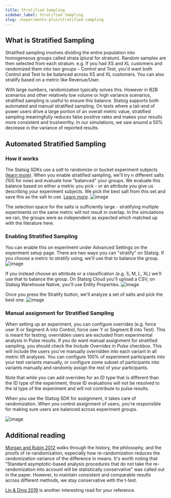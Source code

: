 ```yaml
---
title: Stratified Sampling
sidebar_label: Stratified Sampling
slug: /experiments-plus/stratified-sampling
---
```


## What is Stratified Sampling

Stratified sampling involves dividing the entire population into homogeneous groups called strata (plural for stratum). Random samples are then selected from each stratum. e.g. If you had  XS and XL customers and randomized them into two groups - Control and Test, you'd want both Control and Test to be balanced across XS and XL customers. You can also stratify based on a metric like Revenue/User. 

With large numbers, randomization typically solves this. However in B2B scenarios and other relatively low volume or high variance scenarios, stratified sampling is useful to ensure this balance. Statsig supports both automated and manual stratified sampling. On tests where a tail-end of power users drive a large portion of an overall metric value, stratified sampling  meaningfully reduces false positive rates and makes your results more consistent and trustworthy. In our simulations, we saw around a 50% decrease in the variance of reported results.

## Automated Stratified Sampling

### How it works
The Statsig SDKs use a _salt_ to randomize or bucket experiment subjects ([learn more](https://docs.statsig.com/faq#how-does-bucketing-within-the-statsig-sdks-work)). When you enable stratified sampling, we'll try n different salts (100 for now) and evaluate how "balanced" your groups. We evaluate this balance based on either a metric you pick - or an attribute you give us describing your experiment subjects. We pick the best salt from this set and save this as the salt to use. [Learn more](https://statsig.com/blog/introducing-stratified-sampling).
![image](https://github.com/statsig-io/docs/assets/31516123/99f72b83-9f14-45a3-aa6e-ffcbd6211ec7)

The selection space for the salts is sufficiently large - stratifying multiple experiments on the same metric will not result in overlap. In the simulations we ran, the groups were as independent as expected which matched up with the literature here.


### Enabling Stratified Sampling
You can enable this on experiment under Advanced Settings on the experiment setup page. There are two ways you can "stratify" on Statsig. 
If you choose a metric to stratify using, we'll use that to balance the group. 
![image](https://github.com/statsig-io/docs/assets/31516123/0cfc499d-4fdf-44a8-ba2a-3537ba5bb904)

If you instead choose an attribute or a classification (e.g. S, M, L, XL) we'll use that to balance the group. On Statsig Cloud you'll upload a CSV, on Statsig Warehouse Native, you'll use Entity Properties.
![image](https://github.com/statsig-io/docs/assets/31516123/102a839f-37fd-4443-807a-4b269f137490)

Once you press the Stratify button, we'll analyze a set of salts and pick the best one. 
![image](https://github.com/statsig-io/docs/assets/31516123/412f5c78-8c4f-4f16-88d3-60d3d3555ffd)


### Manual assignment for Stratified Sampling

When setting up an experiment, you can configure overrides (e.g. force user X or Segment A into Control, force user Y or Segment B into Test). This is  meant for testing; overridden users are excluded from experimental analysis in Pulse results. If you do want manual assignment for stratified sampling, you should check the _Include Overrides in Pulse_ checkbox. This will include the users you've manually overridden into each variant in all metric lift analyses. You can configure 100% of experiment participants into your test variants manually, or configure some subset of participants into variants manually and randomly assign the rest of your participants.

Note that while you can add overrides for an ID type that is different than the ID type of the experiment, those ID evaluations will not be resolved to the id type of the experiment and will not contribute to pulse results.

When you use the Statsig SDK for assignment, it takes care of randomization. When you control assignment of users, you're responsible for making sure users are balanced across experiment groups.   

![image](https://user-images.githubusercontent.com/31516123/230964234-8cc81f66-f4f8-4f37-b6df-6d36d0d7ab98.png)


## Additional reading

[Morgan and Rubin 2012](https://projecteuclid.org/journals/annals-of-statistics/volume-40/issue-2/Rerandomization-to-improve-covariate-balance-in-experiments/10.1214/12-AOS1008.full) walks through the history, the philosophy, and the proofs of re-randomization, especially how re-randomization reduces the randomization variance of the difference in means. It's worth noting that "Standard asymptotic-based analysis procedures that do not take the re-randomization into account will be statistically conservative" was called out in the paper. However, to maintain consistent and comparable results across different methods, we stay conservative with the t-test.

[Lin & Ding 2019](https://arxiv.org/abs/1906.11291) is another interesting read for your reference.
